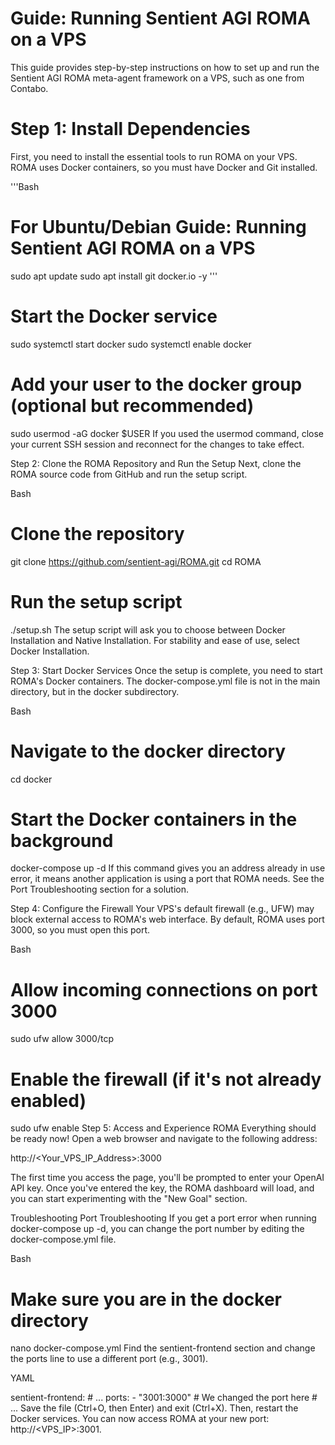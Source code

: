 # Guide: Running Sentient AGI ROMA on a VPS
This guide provides step-by-step instructions on how to set up and run the Sentient AGI ROMA meta-agent framework on a VPS, such as one from Contabo.

# Step 1: Install Dependencies
First, you need to install the essential tools to run ROMA on your VPS. ROMA uses Docker containers, so you must have Docker and Git installed.

'''Bash

# For Ubuntu/Debian Guide: Running Sentient AGI ROMA on a VPS
sudo apt update
sudo apt install git docker.io -y
'''

# Start the Docker service
sudo systemctl start docker
sudo systemctl enable docker

# Add your user to the docker group (optional but recommended)
sudo usermod -aG docker $USER
If you used the usermod command, close your current SSH session and reconnect for the changes to take effect.

Step 2: Clone the ROMA Repository and Run the Setup
Next, clone the ROMA source code from GitHub and run the setup script.

Bash

# Clone the repository
git clone https://github.com/sentient-agi/ROMA.git
cd ROMA

# Run the setup script
./setup.sh
The setup script will ask you to choose between Docker Installation and Native Installation. For stability and ease of use, select Docker Installation.

Step 3: Start Docker Services
Once the setup is complete, you need to start ROMA's Docker containers. The docker-compose.yml file is not in the main directory, but in the docker subdirectory.

Bash

# Navigate to the docker directory
cd docker

# Start the Docker containers in the background
docker-compose up -d
If this command gives you an address already in use error, it means another application is using a port that ROMA needs. See the Port Troubleshooting section for a solution.

Step 4: Configure the Firewall
Your VPS's default firewall (e.g., UFW) may block external access to ROMA's web interface. By default, ROMA uses port 3000, so you must open this port.

Bash

# Allow incoming connections on  port 3000
sudo ufw allow 3000/tcp

# Enable the firewall (if it's not already enabled)
sudo ufw enable
Step 5: Access and Experience ROMA
Everything should be ready now! Open a web browser and navigate to the following address:

http://<Your_VPS_IP_Address>:3000

The first time you access the page, you'll be prompted to enter your OpenAI API key. Once you've entered the key, the ROMA dashboard will load, and you can start experimenting with the "New Goal" section.

Troubleshooting
Port Troubleshooting
If you get a port error when running docker-compose up -d, you can change the port number by editing the docker-compose.yml file.

Bash

# Make sure you are in the docker directory
nano docker-compose.yml
Find the sentient-frontend section and change the ports line to use a different port (e.g., 3001).

YAML

sentient-frontend:
    # ...
    ports:
      - "3001:3000"  # We changed the port here
    # ...
Save the file (Ctrl+O, then Enter) and exit (Ctrl+X). Then, restart the Docker services. You can now access ROMA at your new port: http://<VPS_IP>:3001.
